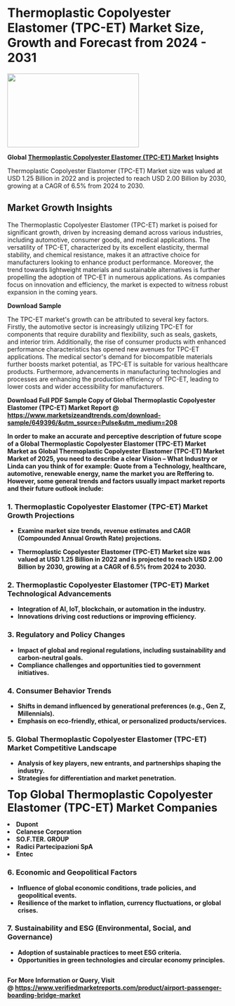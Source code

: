 <H1>Thermoplastic Copolyester Elastomer (TPC-ET) Market Size, Growth and Forecast from 2024 - 2031</H1><img class="aligncenter size-medium wp-image-584254" src="https://thirdeyenews.in/wp-content/uploads/2024/09/Global-Market-Research-300x168.jpeg" alt="" width="300" height="168" /><p><strong>Global&nbsp;<a href="https://www.marketsizeandtrends.com/download-sample/649396/&amp;utm_source=Pulse&amp;utm_medium=208">Thermoplastic Copolyester Elastomer (TPC-ET) Market</a> Insights</strong></p><p>Thermoplastic Copolyester Elastomer (TPC-ET) Market size was valued at USD 1.25 Billion in 2022 and is projected to reach USD 2.00 Billion by 2030, growing at a CAGR of 6.5% from 2024 to 2030.</p><p><h2>Market Growth Insights</h2> <p>The Thermoplastic Copolyester Elastomer (TPC-ET) market is poised for significant growth, driven by increasing demand across various industries, including automotive, consumer goods, and medical applications. The versatility of TPC-ET, characterized by its excellent elasticity, thermal stability, and chemical resistance, makes it an attractive choice for manufacturers looking to enhance product performance. Moreover, the trend towards lightweight materials and sustainable alternatives is further propelling the adoption of TPC-ET in numerous applications. As companies focus on innovation and efficiency, the market is expected to witness robust expansion in the coming years.</p> <p><strong>Download Sample</strong></p> <p>The TPC-ET market's growth can be attributed to several key factors. Firstly, the automotive sector is increasingly utilizing TPC-ET for components that require durability and flexibility, such as seals, gaskets, and interior trim. Additionally, the rise of consumer products with enhanced performance characteristics has opened new avenues for TPC-ET applications. The medical sector's demand for biocompatible materials further boosts market potential, as TPC-ET is suitable for various healthcare products. Furthermore, advancements in manufacturing technologies and processes are enhancing the production efficiency of TPC-ET, leading to lower costs and wider accessibility for manufacturers.</p> <p><strong></p><p><span class=""><strong>Download Full PDF Sample Copy of Global Thermoplastic Copolyester Elastomer (TPC-ET) Market Report</strong> @ <a href="https://www.marketsizeandtrends.com/download-sample/649396/&amp;utm_source=Pulse&amp;utm_medium=208" target="_blank">https://www.marketsizeandtrends.com/download-sample/649396/&amp;utm_source=Pulse&amp;utm_medium=208</a></span></p><p>In order to make an accurate and perceptive description of future scope of a Global&nbsp;Thermoplastic Copolyester Elastomer (TPC-ET) Market Market as Global&nbsp;Thermoplastic Copolyester Elastomer (TPC-ET) Market Market of 2025, you need to describe a clear Vision &ndash; What Industry or Linda can you think of for example: Quote from a Technology, healthcare, automotive, renewable energy, name the market you are Reffering to. However, some general trends and factors usually impact market reports and their future outlook include:</p><h3>1.&nbsp;<strong>Thermoplastic Copolyester Elastomer (TPC-ET) Market Growth Projections</strong></h3><ul><li>Examine market size trends, revenue estimates and CAGR (Compounded Annual Growth Rate) projections.</li><li><p>Thermoplastic Copolyester Elastomer (TPC-ET) Market size was valued at USD 1.25 Billion in 2022 and is projected to reach USD 2.00 Billion by 2030, growing at a CAGR of 6.5% from 2024 to 2030.</p></li></ul><h3>2.&nbsp;<strong>Thermoplastic Copolyester Elastomer (TPC-ET) Market Technological Advancements</strong></h3><ul><li>Integration of AI, IoT, blockchain, or automation in the industry.</li><li>Innovations driving cost reductions or improving efficiency.</li></ul><h3>3.&nbsp;<strong>Regulatory and Policy Changes</strong></h3><ul><li>Impact of global and regional regulations, including sustainability and carbon-neutral goals.</li><li>Compliance challenges and opportunities tied to government initiatives.</li></ul><h3>4.&nbsp;<strong>Consumer Behavior Trends</strong></h3><ul><li>Shifts in demand influenced by generational preferences (e.g., Gen Z, Millennials).</li><li>Emphasis on eco-friendly, ethical, or personalized products/services.</li></ul><h3>5.&nbsp;<strong>Global Thermoplastic Copolyester Elastomer (TPC-ET) Market Competitive Landscape</strong></h3><ul><li>Analysis of key players, new entrants, and partnerships shaping the industry.</li><li>Strategies for differentiation and market penetration.</li></ul><p data-pm-slice="1 1 []"><span style="color: inherit; font-family: inherit; font-size: 25px;">Top Global Thermoplastic Copolyester Elastomer (TPC-ET) Market Companies</span></p><div class="" data-test-id=""><p><li>Dupont</li><li> Celanese Corporation</li><li> SO.F.TER. GROUP</li><li> Radici Partecipazioni SpA</li><li> Entec</li></p></div><h3>6.&nbsp;<strong>Economic and Geopolitical Factors</strong></h3><ul><li>Influence of global economic conditions, trade policies, and geopolitical events.</li><li>Resilience of the market to inflation, currency fluctuations, or global crises.</li></ul><h3>7.&nbsp;<strong>Sustainability and ESG (Environmental, Social, and Governance)</strong></h3><ul><li>Adoption of sustainable practices to meet ESG criteria.</li><li>Opportunities in green technologies and circular economy principles.</li></ul><h2><strong style="font-size: 14px;">For More Information or Query, Visit @&nbsp;</strong><a style="background-color: #ffffff; font-size: 14px;" href="https://www.marketsizeandtrends.com/report/thermoplastic-copolyester-elastomer-tpc-et-market/" target="_blank">https://www.verifiedmarketreports.com/product/airport-passenger-boarding-bridge-market</a></h2>
